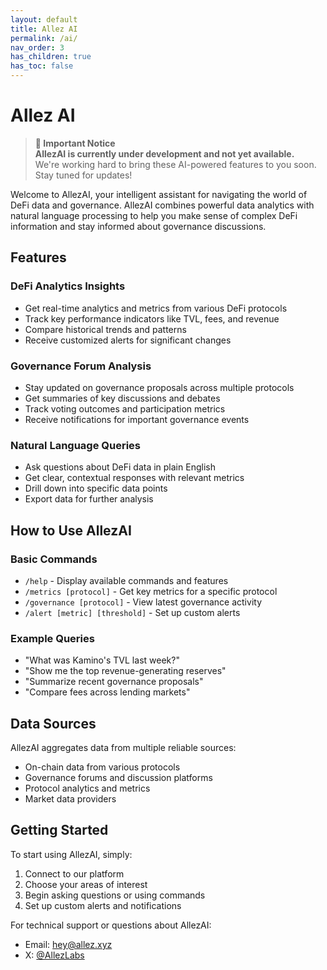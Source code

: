 ```yaml
---
layout: default
title: Allez AI
permalink: /ai/
nav_order: 3
has_children: true
has_toc: false
---
```

# Allez AI

> **🚧 Important Notice**  
> **AllezAI is currently under development and not yet available.**  
> We're working hard to bring these AI-powered features to you soon. Stay tuned for updates!


Welcome to AllezAI, your intelligent assistant for navigating the world of DeFi data and governance. AllezAI combines powerful data analytics with natural language processing to help you make sense of complex DeFi information and stay informed about governance discussions.

## Features

### DeFi Analytics Insights
- Get real-time analytics and metrics from various DeFi protocols
- Track key performance indicators like TVL, fees, and revenue
- Compare historical trends and patterns
- Receive customized alerts for significant changes

### Governance Forum Analysis 
- Stay updated on governance proposals across multiple protocols
- Get summaries of key discussions and debates
- Track voting outcomes and participation metrics
- Receive notifications for important governance events

### Natural Language Queries
- Ask questions about DeFi data in plain English
- Get clear, contextual responses with relevant metrics
- Drill down into specific data points
- Export data for further analysis

## How to Use AllezAI

### Basic Commands
- `/help` - Display available commands and features
- `/metrics [protocol]` - Get key metrics for a specific protocol
- `/governance [protocol]` - View latest governance activity
- `/alert [metric] [threshold]` - Set up custom alerts

### Example Queries
- "What was Kamino's TVL last week?"
- "Show me the top revenue-generating reserves"
- "Summarize recent governance proposals"
- "Compare fees across lending markets"

## Data Sources
AllezAI aggregates data from multiple reliable sources:
- On-chain data from various protocols
- Governance forums and discussion platforms
- Protocol analytics and metrics
- Market data providers

## Getting Started
To start using AllezAI, simply:
1. Connect to our platform
2. Choose your areas of interest
3. Begin asking questions or using commands
4. Set up custom alerts and notifications

For technical support or questions about AllezAI:
- Email: [hey@allez.xyz](mailto:hey@allez.xyz)
- X: [@AllezLabs](https://x.com/AllezLabs)